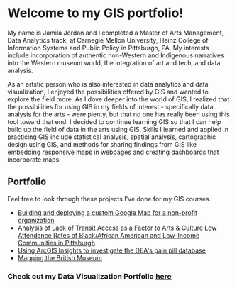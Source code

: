 # Welcome to my GIS portfolio!

My name is Jamila Jordan and I completed a Master of Arts Management, Data Analytics track, at Carnegie Mellon University, Heinz College of Information Systems and Public Policy in Pittsburgh, PA. My interests include incorporation of authentic non-Western and Indigenous narratives into the Western museum world, the integration of art and tech, and data analysis.

As an artstic person who is also interested in data analytics and data visualization, I enjoyed the possibilities offered by GIS and wanted to explore the field more. As I dove deeper into the world of GIS, I realized that the possibilities for using GIS in my fields of interest - specifically data analysis for the arts - were plenty, but that no one has really been using this tool toward that end. I decided to continue learning GIS so that I can help build up the field of data in the arts using GIS. Skills I learned and applied in practicing GIS include statistical analysis, spatial analysis, cartographic design using GIS, and methods for sharing findings from GIS like embedding responsive maps in webpages and creating dashboards that incorporate maps. 

## Portfolio

Feel free to look through these projects I've done for my GIS courses. 

 - [Building and deploying a custom Google Map for a non-profit organization](assignment1.md)
 - [Analysis of Lack of Transit Access as a Factor to Arts & Culture Low Attendance Rates of Black/African American and Low-Income Communities in Pittsburgh](project1.md)
 - [Using ArcGIS Insights to investigate the DEA's pain pill database](DEApainpilldatabase.md)
 - [Mapping the British Museum](mappingthebritishmuseum.md)

### Check out my Data Visualization Portfolio [here]( https://jamijoj.github.io/jamila-portfolio/)
